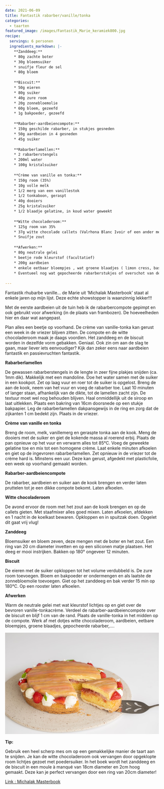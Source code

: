 ```yaml
---
date: 2021-06-09
title: Fantastik rabarber/vanille/tonka
categories:
  - taarten
featured_image: /images/Fantastik_Marie_keramiek800.jpg
recipe:
  servings: 6 personen
  ingredients_markdown: |-
    **Zanddeeg:**
    * 80g zachte boter
    * 30g bloemsuiker
    * snuifje fleur de sel
    * 80g bloem

    **Biscuit:**
    * 50g eieren
    * 80g suiker
    * 40g zure room
    * 20g zonnebloemolie
    * 60g bloem, gezeefd
    * 1g bakpoeder, gezeefd

    **Rabarber-aardbeiencompote:**
    * 150g geschilde rabarber, in stukjes gesneden
    * 50g aardbeien in 4 gesneden
    * 45g suiker

    **Rabarberlamellen:**
    * 2 rabarberstengels
    * 200ml water
    * 100g kristalsuiker

    **Crème van vanille en tonka:**
    * 150g room (35%)
    * 10g volle melk
    * 1/2 merg van een vanillestok
    * 1/2 tonkaboon, geraspt
    * 40g dooiers
    * 25g kristalsuiker
    * 1/2 blaadje gelatine, in koud water geweekt

    **Witte chocoladeroom:**
    * 125g room van 35%
    * 37g witte chocolade callets (Valrhona Blanc Ivoir of een ander merk)
    * Snuifje zout
 
    **Afwerken:**
    * 80g neutrale gelei
    * beetje rode kleurstof (facultatief)
    * 200g aardbeien
    * enkele eetbaar bloempjes , wat groene blaadjes ( limon cress, basilicum…)
    * Eventueel nog wat gepocheerde rabarberstukjes of overschot van de lamellen.
     
---
```

Fantastik rhubarbe vanille… de Marie uit ‘Michalak Masterbook’ staat al enkele jaren op mijn lijst. 
Deze echte showstopper is waanzinnig lekker!!!

Met de eerste aardbeien uit de tuin heb ik de rabarbercompote gepimpt en ook gebruikt  voor afwerking (in de plaats van frambozen).
De hoeveelheden hier en daar wat aangepast.

Plan alles een beetje op voorhand. 
De crème van vanille-tonka kan gerust een week in de vriezer blijven zitten.
De compote en de witte chocoladeroom maak je daags voordien.
Het zanddeeg en de biscuit worden in dezelfde vorm gebakken.
Geniaal.
Ook zin om aan de slag te gaan, maar liever iets eenvoudiger? Kijk dan zeker eens naar aardbeien fantastik en passievruchten fantastik.


<!--more-->

**Rabarberlamellen**

De gewassen rabarberstengels in de lengte in zeer fijne plakjes snijden (ca. 1mm dik). Makkelijk met een mandoline.
Doe het water samen met de suiker in een kookpot. Zet op laag vuur en roer tot de suiker is opgelost. Breng de aan de kook, neem van het vuur en voeg de rabarber toe. Laat 10 minuten of langer staan, afhankelijk van de dikte, tot de lamellen zacht zijn. De textuur moet wel nog behouden blijven. Haal onmiddellijk uit de siroop en laat uitlekken.
Plaats een bakring van 16cm doorsnede op een stukje bakpapier.
Leg de rabarberlamellen dakpansgewijs in de ring en zorg dat de zijkanten 1 cm bedekt zijn.
Plaats in de vriezer.

**Crème van vanille en tonka**

Breng de room, melk, vanillemerg en geraspte tonka aan de kook.
Meng de dooiers met de suiker en giet de kokende massa al roerend erbij.
Plaats de pan opnieuw op het vuur en verwarm alles tot 85°C.
Voeg de geweekte gelatine toe en mix tot een homogene crème.
Laat enkele minuten afkoelen en giet op de ingevroren rabarberlamellen.
Zet opnieuw in de vriezer tot de crème hard is. Minstens een uur. Deze kan gerust, afgedekt met plasticfolie, een week op voorhand gemaakt worden.

**Rabarber-aardbeiencompote**

De rabarber, aardbeien en suiker aan de kook brengen en verder laten pruttelen tot je een dikke compote bekomt. Laten afkoelen.

**Witte chocoladeroom**

De avond  ervoor de room met het zout aan de kook brengen en op de callets gieten. Met staafmixer alles goed mixen. Laten afkoelen, afdekken en 1 nacht in de koelkast bewaren. Opkloppen en in spuitzak doen. Opgelet dit gaat vrij vlug!


**Zanddeeg**

Bloemsuiker en bloem zeven, deze mengen met de boter en het zout. Een ring van 20 cm diameter invetten en op een siliconen matje plaatsen. Het deeg er mooi instrijken. Bakken op 180° ongeveer 12 minuten.

**Biscuit**
 
De eieren met de suiker opkloppen tot het volume verdubbeld is. De zure room toevoegen. Bloem en bakpoeder er ondermengen en als laatste de zonnebloemolie toevoegen.
Giet op het zanddeeg en bak verder 15 min op 180°C. 
Op een rooster laten afkoelen.

**Afwerken**

Warm de neutrale gelei met wat kleurstof lichtjes op en giet over de bevroren vanille-tonkacrème.
Verdeel de rabarber-aardbeiencompote over de biscuit en blijf 1 cm van de rand.
Plaats de vanille-tonka in het midden op de compote.
Werk af met dotjes witte chocoladeroom, aardbeien, eetbare bloempjes, groene blaadjes, gepocheerde rabarber,….

![](/images/Fantastik_Marie_coupe1200.jpg)

<b>Tip: </b>

Gebruik een heel scherp mes om op een gemakkelijke manier de taart aan te snijden.
Je kan de witte chocoladeroom ook vervangen door opgeklopte room lichtjes gezoet met poedersuiker.
In het boek wordt het zanddeeg en de biscuit in een moule à manqué van 18cm diameter en 2cm hoog gemaakt.
Deze kan je perfect vervangen door een ring van 20cm diameter!

[Link : Michalak Masterbook](https://www.standaardboekhandel.be/seo/nl/boeken/kookboeken/9782841237371/christophe-michalak/michalak-masterbook)


